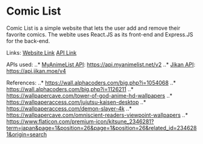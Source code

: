 Comic List
==========
Comic List is a simple website that lets the user add and remove their favorite comics. The webite uses React.JS as its front-end and Express.JS for the back-end.

Links:
[Website Link](https://comic-list.netlify.app/)
[API Link](https://comic-list-api.herokuapp.com/)

APIs used:
..* [MyAnimeList API](https://myanimelist.net/apiconfig/references/api/v2): https://api.myanimelist.net/v2
..* [Jikan API](https://docs.api.jikan.moe/): https://api.jikan.moe/v4

References:
..* https://wall.alphacoders.com/big.php?i=1054068
..* https://wall.alphacoders.com/big.php?i=1126211
..* https://wallpapercave.com/tower-of-god-anime-hd-wallpapers
..* https://wallpaperaccess.com/jujutsu-kaisen-desktop
..* https://wallpaperaccess.com/demon-slayer-4k
..* https://wallpapercave.com/omniscient-readers-viewpoint-wallpapers
..* https://www.flaticon.com/premium-icon/kitsune_2346281?term=japan&page=1&position=26&page=1&position=26&related_id=2346281&origin=search
